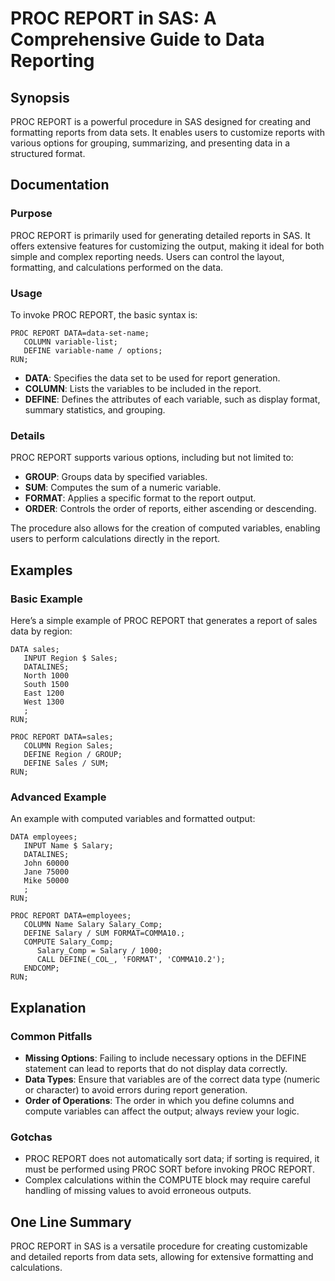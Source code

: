 <!--
Meta Description: # PROC REPORT in SAS: A Comprehensive Guide to Data Reporting ## Synopsis PROC REPORT is a powerful procedure in SAS designed for creating and formatt...
Meta Keywords: data, report, proc, define, sas
-->

# PROC REPORT in SAS: A Comprehensive Guide to Data Reporting

## Synopsis
PROC REPORT is a powerful procedure in SAS designed for creating and formatting reports from data sets. It enables users to customize reports with various options for grouping, summarizing, and presenting data in a structured format.

## Documentation
### Purpose
PROC REPORT is primarily used for generating detailed reports in SAS. It offers extensive features for customizing the output, making it ideal for both simple and complex reporting needs. Users can control the layout, formatting, and calculations performed on the data.

### Usage
To invoke PROC REPORT, the basic syntax is:

```sas
PROC REPORT DATA=data-set-name;
   COLUMN variable-list;
   DEFINE variable-name / options;
RUN;
```

- **DATA**: Specifies the data set to be used for report generation.
- **COLUMN**: Lists the variables to be included in the report.
- **DEFINE**: Defines the attributes of each variable, such as display format, summary statistics, and grouping.

### Details
PROC REPORT supports various options, including but not limited to:
- **GROUP**: Groups data by specified variables.
- **SUM**: Computes the sum of a numeric variable.
- **FORMAT**: Applies a specific format to the report output.
- **ORDER**: Controls the order of reports, either ascending or descending.

The procedure also allows for the creation of computed variables, enabling users to perform calculations directly in the report.

## Examples
### Basic Example
Here’s a simple example of PROC REPORT that generates a report of sales data by region:

```sas
DATA sales;
   INPUT Region $ Sales;
   DATALINES;
   North 1000
   South 1500
   East 1200
   West 1300
   ;
RUN;

PROC REPORT DATA=sales;
   COLUMN Region Sales;
   DEFINE Region / GROUP;
   DEFINE Sales / SUM;
RUN;
```

### Advanced Example
An example with computed variables and formatted output:

```sas
DATA employees;
   INPUT Name $ Salary;
   DATALINES;
   John 60000
   Jane 75000
   Mike 50000
   ;
RUN;

PROC REPORT DATA=employees;
   COLUMN Name Salary Salary_Comp;
   DEFINE Salary / SUM FORMAT=COMMA10.;
   COMPUTE Salary_Comp;
      Salary_Comp = Salary / 1000;
      CALL DEFINE(_COL_, 'FORMAT', 'COMMA10.2');
   ENDCOMP;
RUN;
```

## Explanation
### Common Pitfalls
- **Missing Options**: Failing to include necessary options in the DEFINE statement can lead to reports that do not display data correctly.
- **Data Types**: Ensure that variables are of the correct data type (numeric or character) to avoid errors during report generation.
- **Order of Operations**: The order in which you define columns and compute variables can affect the output; always review your logic.

### Gotchas
- PROC REPORT does not automatically sort data; if sorting is required, it must be performed using PROC SORT before invoking PROC REPORT.
- Complex calculations within the COMPUTE block may require careful handling of missing values to avoid erroneous outputs.

## One Line Summary
PROC REPORT in SAS is a versatile procedure for creating customizable and detailed reports from data sets, allowing for extensive formatting and calculations.